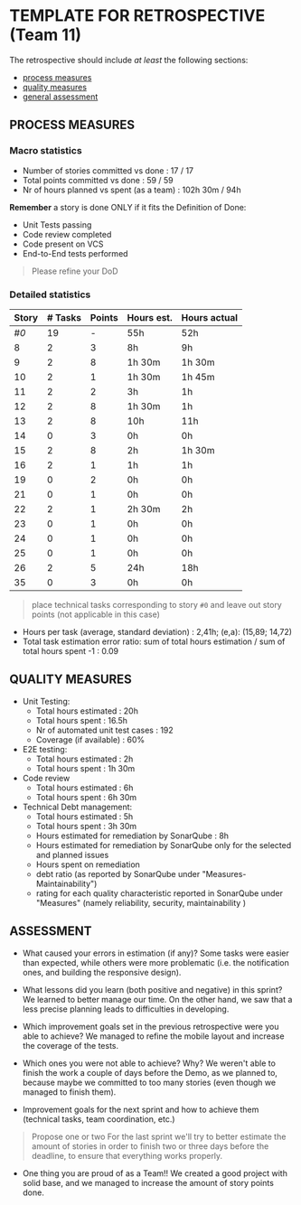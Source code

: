 TEMPLATE FOR RETROSPECTIVE (Team 11)
=====================================

The retrospective should include _at least_ the following
sections:

- [process measures](#process-measures)
- [quality measures](#quality-measures)
- [general assessment](#assessment)

## PROCESS MEASURES 

### Macro statistics

- Number of stories committed vs done : 17 / 17
- Total points committed vs done : 59 / 59
- Nr of hours planned vs spent (as a team) : 102h 30m / 94h

**Remember**  a story is done ONLY if it fits the Definition of Done:
 
- Unit Tests passing
- Code review completed
- Code present on VCS
- End-to-End tests performed

> Please refine your DoD 

### Detailed statistics

| Story  | # Tasks | Points | Hours est. | Hours actual |
|--------|---------|--------|------------|--------------|
| _#0_   | 19      |    -   | 55h        | 52h          |
| 8      | 2       | 3      | 8h         | 9h           |
| 9      | 2       | 8      | 1h 30m     | 1h 30m       |
| 10     | 2       | 1      | 1h 30m     | 1h 45m       |
| 11     | 2       | 2      | 3h         | 1h           | 
| 12     | 2       | 8      | 1h 30m     | 1h           | 
| 13     | 2       | 8      | 10h        | 11h          | 
| 14     | 0       | 3      | 0h         | 0h           |
| 15     | 2       | 8      | 2h         | 1h 30m       |
| 16     | 2       | 1      | 1h         | 1h           | 
| 19     | 0       | 2      | 0h         | 0h           |
| 21     | 0       | 1      | 0h         | 0h           |
| 22     | 2       | 1      | 2h 30m     | 2h           |
| 23     | 0       | 1      | 0h         | 0h           |
| 24     | 0       | 1      | 0h         | 0h           | 
| 25     | 0       | 1      | 0h         | 0h           | 
| 26     | 2       | 5      | 24h        | 18h          |
| 35     | 0       | 3      | 0h         | 0h           |

> place technical tasks corresponding to story `#0` and leave out story points (not applicable in this case)

- Hours per task (average, standard deviation) : 2,41h; (e,a): (15,89; 14,72)
- Total task estimation error ratio: sum of total hours estimation / sum of total hours spent -1 : 0.09

  
## QUALITY MEASURES 

- Unit Testing:
  - Total hours estimated : 20h
  - Total hours spent : 16.5h
  - Nr of automated unit test cases : 192
  - Coverage (if available) : 60%
- E2E testing:
  - Total hours estimated : 2h
  - Total hours spent : 1h 30m
- Code review 
  - Total hours estimated : 6h
  - Total hours spent : 6h 30m
- Technical Debt management:
  - Total hours estimated : 5h
  - Total hours spent : 3h 30m
  - Hours estimated for remediation by SonarQube : 8h
  - Hours estimated for remediation by SonarQube only for the selected and planned issues
  - Hours spent on remediation
  - debt ratio (as reported by SonarQube under "Measures-Maintainability")
  - rating for each quality characteristic reported in SonarQube under "Measures" (namely reliability, security, maintainability )
  


## ASSESSMENT

- What caused your errors in estimation (if any)?
  Some tasks were easier than expected, while others were more problematic (i.e. the notification ones, and building the responsive design).

- What lessons did you learn (both positive and negative) in this sprint?
  We learned to better manage our time. On the other hand, we saw that a less precise planning leads to difficulties in developing.

- Which improvement goals set in the previous retrospective were you able to achieve?
  We managed to refine the mobile layout and increase the coverage of the tests.
  
- Which ones you were not able to achieve? Why?
  We weren't able to finish the work a couple of days before the Demo, as we planned to, because maybe we committed to too many stories (even though we managed to finish them).

- Improvement goals for the next sprint and how to achieve them (technical tasks, team coordination, etc.)
> Propose one or two
For the last sprint we'll try to better estimate the amount of stories in order to finish two or three days before the deadline, to ensure that everything works properly.

- One thing you are proud of as a Team!!
  We created a good project with solid base, and we managed to increase the amount of story points done.
